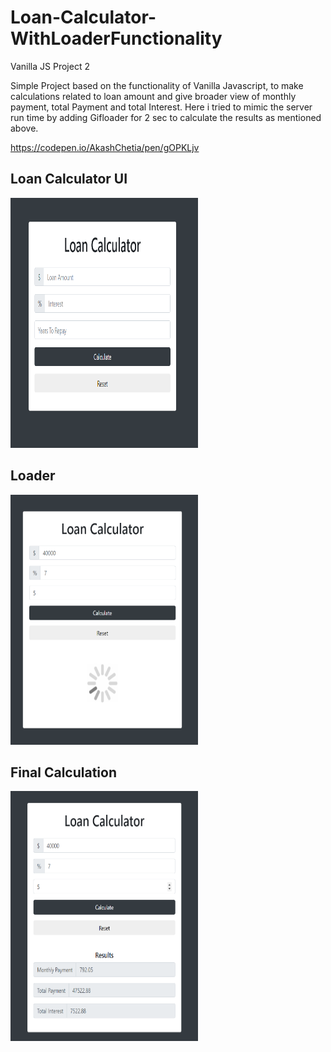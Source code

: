 # Loan-Calculator-WithLoaderFunctionality
Vanilla JS Project 2

Simple Project based on the functionality of Vanilla Javascript, to make calculations related to loan amount and give broader view of monthly payment, total Payment and 
total Interest. Here i tried to mimic the server run time by adding Gifloader for 2 sec to calculate the results as mentioned above.

https://codepen.io/AkashChetia/pen/gOPKLjv

## Loan Calculator UI
<img src="https://github.com/AkashChetia/Loan-Calculator-WithLoaderFunctionality/blob/master/img/img%201.PNG" height="400px" width="300px">

## Loader
<img src="https://github.com/AkashChetia/Loan-Calculator-WithLoaderFunctionality/blob/master/img/img%202.PNG" height="400px" width="300px">

## Final Calculation 
<img src="https://github.com/AkashChetia/Loan-Calculator-WithLoaderFunctionality/blob/master/img/img%203.PNG" height="400px" width="300px">
